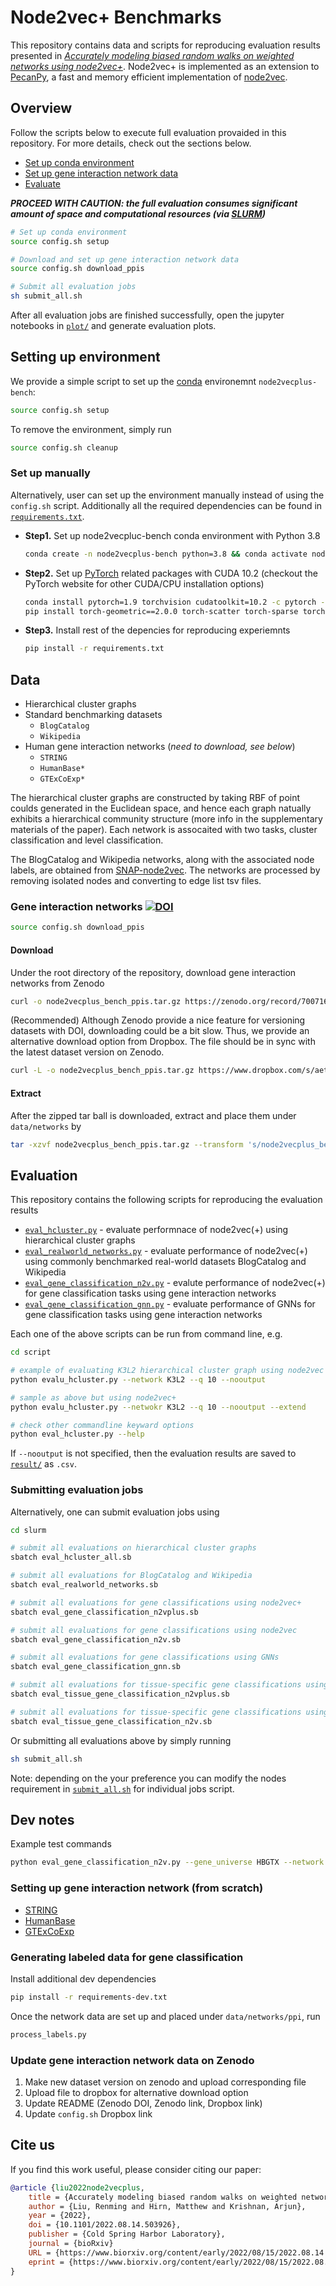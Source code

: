 # Node2vec+ Benchmarks

This repository contains data and scripts for reproducing evaluation results presented in 
[*Accurately modeling biased random walks on weighted networks using node2vec+*](https://www.biorxiv.org/content/early/2022/08/15/2022.08.14.503926).
Node2vec+ is implemented as an extension to [PecanPy](https://github.com/krishnanlab/PecanPy), 
a fast and memory efficient implementation of [node2vec](https://snap.stanford.edu/node2vec/). 

## Overview

Follow the scripts below to execute full evaluation provaided in this repository. 
For more details, check out the sections below. 

* [Set up conda environment](#setting-up-environment)
* [Set up gene interaction network data](#download)
* [Evaluate](#evaluation)

***PROCEED WITH CAUTION: the full evaluation consumes significant amount of space and computational resources (via [SLURM](https://slurm.schedmd.com/overview.html))***

```bash
# Set up conda environment
source config.sh setup

# Download and set up gene interaction network data
source config.sh download_ppis

# Submit all evaluation jobs
sh submit_all.sh
```

After all evaluation jobs are finished successfully, open the jupyter notebooks in [`plot/`](plot) and generate evaluation plots.

## Setting up environment

We provide a simple script to set up the [conda](https://conda.io/projects/conda/en/latest/index.html) environemnt `node2vecplus-bench`:

```bash
source config.sh setup
```

To remove the environment, simply run

```bash
source config.sh cleanup
```

### Set up manually

Alternatively, user can set up the environment manually instead of using the `config.sh` script.
Additionally all the required dependencies can be found in [`requirements.txt`](requirements.txt).

* **Step1.** Set up node2vecpluc-bench conda environment with Python 3.8

    ```bash
    conda create -n node2vecplus-bench python=3.8 && conda activate node2vecplus-bench
    ```

* **Step2.** Set up [PyTorch](https://pytorch.org) related packages with CUDA 10.2 (checkout the PyTorch website for other CUDA/CPU installation options)

    ```bash
    conda install pytorch=1.9 torchvision cudatoolkit=10.2 -c pytorch -y
    pip install torch-geometric==2.0.0 torch-scatter torch-sparse torch-cluster -f https://data.pyg.org/whl/torch-1.9.0+cu102.html
    ```

* **Step3.** Install rest of the depencies for reproducing experiemnts

    ```bash
    pip install -r requirements.txt
    ```

## Data

* Hierarchical cluster graphs
* Standard benchmarking datasets
    * `BlogCatalog`
    * `Wikipedia`
* Human gene interaction networks (*need to download, see below*)
    * `STRING`
    * `HumanBase*`
    * `GTExCoExp*`

The hierarchical cluster graphs are constructed by taking RBF of point coulds generated in the Euclidean space, 
and hence each graph natually exhibits a hierarchical community structure (more info in the supplementary materials of the paper). 
Each network is assocaited with two tasks, cluster classification and level classification.

The BlogCatalog and Wikipedia networks, along with the associated node labels, are obtained from [SNAP-node2vec](https://snap.stanford.edu/node2vec/). 
The networks are processed by removing isolated nodes and converting to edge list tsv files.

### Gene interaction networks [![DOI](https://zenodo.org/badge/DOI/10.5281/zenodo.7007164.svg)](https://doi.org/10.5281/zenodo.7007164)

```bash
source config.sh download_ppis
```

#### Download

Under the root directory of the repository, download gene interaction networks from Zenodo

```bash
curl -o node2vecplus_bench_ppis.tar.gz https://zenodo.org/record/7007164/files/node2vecplus_bench_ppis.tar.gz
```

(Recommended) Although Zenodo provide a nice feature for versioning datasets with DOI, downloading could be a bit slow.
Thus, we provide an alternative download option from Dropbox.
The file should be in sync with the latest dataset version on Zenodo.

```bash
curl -L -o node2vecplus_bench_ppis.tar.gz https://www.dropbox.com/s/aettebq5lbgu1cu/node2vecplus_bench_ppis-v1.0.0.tar.gz?dl=1
```

#### Extract

After the zipped tar ball is downloaded, extract and place them under `data/networks` by

```bash
tar -xzvf node2vecplus_bench_ppis.tar.gz --transform 's/node2vecplus_bench_ppis/ppi/' --directory data/networks
```

## Evaluation

This repository contains the following scripts for reproducing the evaluation results

* [`eval_hcluster.py`](script/eval_hcluster.py) - evaluate performnace of node2vec(+) using hierarchical cluster graphs
* [`eval_realworld_networks.py`](script/eval_realworld_networks.py) - evaluate performance of node2vec(+) using commonly benchmarked real-world datasets BlogCatalog and Wikipedia
* [`eval_gene_classification_n2v.py`](script/eval_gene_classification_n2v.py) - evalute performance of node2vec(+) for gene classification tasks using gene interaction networks
* [`eval_gene_classification_gnn.py`](script/eval_gene_classification_gnn.py) - evaluate performance of GNNs for gene classification tasks using gene interaction networks

Each one of the above scripts can be run from command line, e.g.

```bash
cd script

# example of evaluating K3L2 hierarchical cluster graph using node2vec with q=10
python evalu_hcluster.py --network K3L2 --q 10 --nooutput

# sample as above but using node2vec+
python evalu_hcluster.py --netwokr K3L2 --q 10 --nooutput --extend

# check other commandline keyward options 
python eval_hcluster.py --help
```

If `--nooutput` is not specified, then the evaluation results are saved to [`result/`](result) as `.csv`.

### Submitting evaluation jobs

Alternatively, one can submit evaluation jobs using

```bash
cd slurm

# submit all evaluations on hierarchical cluster graphs
sbatch eval_hcluster_all.sb

# submit all evaluations for BlogCatalog and Wikipedia
sbatch eval_realworld_networks.sb

# submit all evaluations for gene classifications using node2vec+
sbatch eval_gene_classification_n2vplus.sb

# submit all evaluations for gene classifications using node2vec
sbatch eval_gene_classification_n2v.sb

# submit all evaluations for gene classifications using GNNs
sbatch eval_gene_classification_gnn.sb

# submit all evaluations for tissue-specific gene classifications using node2vec+
sbatch eval_tissue_gene_classification_n2vplus.sb

# submit all evaluations for tissue-specific gene classifications using node2vec
sbatch eval_tissue_gene_classification_n2v.sb
```

Or submitting all evaluations above by simply running

```bash
sh submit_all.sh
```

Note: depending on the your preference you can modify the nodes requirement in [`submit_all.sh`](submit_all.sh) for individual jobs script.

## Dev notes

Example test commands

```bash
python eval_gene_classification_n2v.py --gene_universe HBGTX --network HumanBaseTop-global --p 1 --q 1 --nooutput --test
```

### Setting up gene interaction network (from scratch)

* [STRING](https://doi.org/10.5281/zenodo.3352323)
* [HumanBase](script/get_humanbase/README.md)
* [GTExCoExp](script/get_gtexcoexp/README.md)

### Generating labeled data for gene classification

Install additional dev dependencies

```bash
pip install -r requirements-dev.txt
```

Once the network data are set up and placed under ``data/networks/ppi``, run

```bash
process_labels.py
```

### Update gene interaction network data on Zenodo

1. Make new dataset version on zenodo and upload corresponding file
1. Upload file to dropbox for alternative download option
1. Update README (Zenodo DOI, Zenodo link, Dropbox link)
1. Update ``config.sh`` Dropbox link

## Cite us

If you find this work useful, please consider citing our paper:

```bibtex
@article {liu2022node2vecplus,
	title = {Accurately modeling biased random walks on weighted networks using node2vec+},
	author = {Liu, Renming and Hirn, Matthew and Krishnan, Arjun},
	year = {2022},
	doi = {10.1101/2022.08.14.503926},
	publisher = {Cold Spring Harbor Laboratory},
	journal = {bioRxiv}
	URL = {https://www.biorxiv.org/content/early/2022/08/15/2022.08.14.503926},
	eprint = {https://www.biorxiv.org/content/early/2022/08/15/2022.08.14.503926.full.pdf},
}
```
